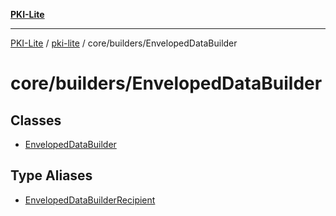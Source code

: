 [**PKI-Lite**](../../../../README.md)

---

[PKI-Lite](../../../../README.md) / [pki-lite](../../../README.md) / core/builders/EnvelopedDataBuilder

# core/builders/EnvelopedDataBuilder

## Classes

- [EnvelopedDataBuilder](classes/EnvelopedDataBuilder.md)

## Type Aliases

- [EnvelopedDataBuilderRecipient](type-aliases/EnvelopedDataBuilderRecipient.md)
